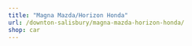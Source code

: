 ```yaml
---
title: "Magna Mazda/Horizon Honda"
url: /downton-salisbury/magna-mazda-horizon-honda/
shop: car
---
```

